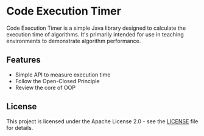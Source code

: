 # Code Execution Timer

Code Execution Timer is a simple Java library designed to calculate the execution time of algorithms. It's primarily intended for use in teaching environments to demonstrate algorithm performance.

## Features

- Simple API to measure execution time
- Follow the Open-Closed Principle
- Review the core of OOP

## License

This project is licensed under the Apache License 2.0 - see the [LICENSE](LICENSE) file for details.
